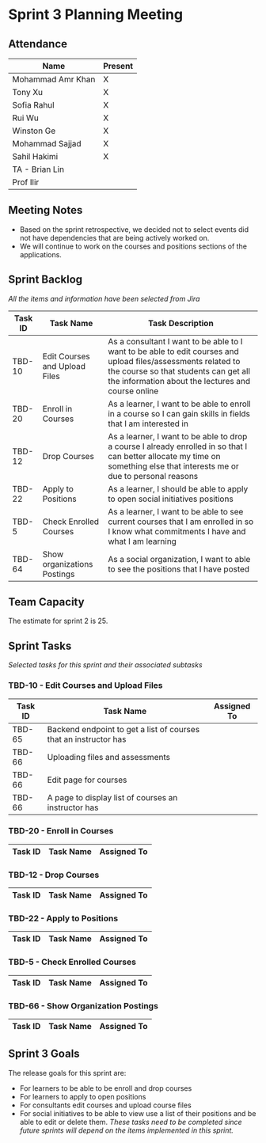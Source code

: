 # Sprint 3 Planning Meeting

## Attendance

| Name | Present |
| ----- | ------ |
| Mohammad Amr Khan | X |
| Tony Xu | X |
| Sofia Rahul | X |
| Rui Wu | X |
| Winston Ge | X |
| Mohammad Sajjad | X |
| Sahil Hakimi | X |
| TA - Brian Lin | | 
| Prof Ilir | |

## Meeting Notes
- Based on the sprint retrospective, we decided not to select events did not have dependencies that are being actively worked on.
- We will continue to work on the courses and positions sections of the applications.

## Sprint Backlog
*All the items and information have been selected from Jira*

| Task ID | Task Name | Task Description |
| ------- | --------- | ---------------- |
| TBD-10 |Edit Courses and Upload Files | As a consultant I want to be able to I want to be able to edit courses and upload files/assessments related to the course so that students can get all the information about the lectures and course online |
| TBD-20 | Enroll in Courses | As a learner, I want to be able to enroll in a course so I can gain skills in fields that I am interested in |
| TBD-12 | Drop Courses | As a learner, I want to be able to drop a course I already enrolled in so that I can better allocate my time on something else that interests me or due to personal reasons |
| TBD-22 | Apply to Positions | As a learner, I should be able to apply to open social initiatives positions | 
| TBD-5 | Check Enrolled Courses | As a learner, I want to be able to see current courses that I am enrolled in so I know what commitments I have and what I am learning | 
| TBD-64 | Show organizations Postings | As a social organization, I want to able to see the positions that I have posted | 

## Team Capacity 

The estimate for sprint 2 is 25.

## Sprint Tasks
*Selected tasks for this sprint and their associated subtasks*

### TBD-10 - Edit Courses and Upload Files
| Task ID | Task Name | Assigned To |
| ------- | --------- | ---------------- |
| TBD-65 | Backend endpoint to get a list of courses that an instructor has | |
| TBD-66 | Uploading files and assessments |  |
| TBD-66 | Edit page for courses |  |
| TBD-66 | A page to display list of courses an instructor has |  |

### TBD-20 - Enroll in Courses
| Task ID | Task Name | Assigned To |
| ------- | --------- | ---------------- | 

### TBD-12 - Drop Courses
| Task ID | Task Name | Assigned To |
| ------- | --------- | ---------------- |

### TBD-22 - Apply to Positions 
| Task ID | Task Name | Assigned To |
| ------- | --------- | ---------------- |

### TBD-5 - Check Enrolled Courses
| Task ID | Task Name | Assigned To |
| ------- | --------- | ---------------- |

### TBD-66 - Show Organization Postings
| Task ID | Task Name | Assigned To |
| ------- | --------- | ---------------- |

## Sprint 3 Goals
The release goals for this sprint are:
- For learners to be able to be enroll and drop courses
- For learners to apply to open positions
- For consultants edit courses and upload course files
- For social initiatives to be able to view use a list of their positions and be able to edit or delete them.
*These tasks need to be completed since future sprints will depend on the items implemented in this sprint.*

